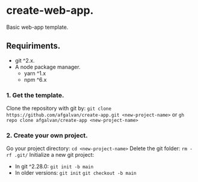 # create-web-app.
Basic web-app template.

## Requiriments.
* git ^2.x.
* A node package manager.
  - yarn ^1.x
  - npm ^6.x

### 1. Get the template.
Clone the repository with git by:
`git clone https://github.com/afgalvan/create-app.git <new-project-name>`
or
`gh repo clone afgalvan/create-app <new-project-name>`

### 2. Create your own project.
Go your project directory:
`cd <new-project-name>`
Delete the git folder:
`rm -rf .git/`
Initialize a new git project:
* In git ^2.28.0:
  `git init -b main`
* In older versions:
  `git init`
  `git checkout -b main`

